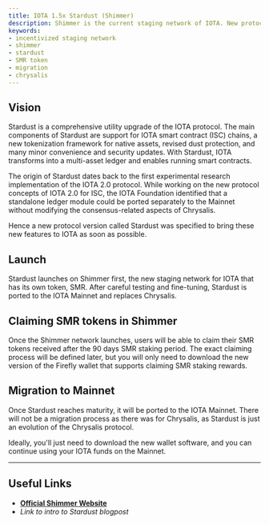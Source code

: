 ```yaml
---
title: IOTA 1.5x Stardust (Shimmer)
description: Shimmer is the current staging network of IOTA. New protocol versions are validated in Shimmer before arriving on IOTA Mainnet.
keywords:
- incentivized staging network
- shimmer
- stardust
- SMR token
- migration
- chrysalis
---
```

## Vision

Stardust is a comprehensive utility upgrade of the IOTA protocol. The main components of Stardust are support for IOTA smart contract (ISC) chains, a new tokenization framework for native assets, revised dust protection, and many minor convenience and security updates. With Stardust, IOTA transforms into a multi-asset ledger and enables running smart contracts.

The origin of Stardust dates back to the first experimental research implementation of the IOTA 2.0 protocol. While working on the new protocol concepts of IOTA 2.0 for ISC, the IOTA Foundation identified that a standalone ledger module could be ported separately to the Mainnet without modifying the consensus-related aspects of Chrysalis.

Hence a new protocol version called Stardust was specified to bring these new features to IOTA as soon as possible.

## Launch

Stardust launches on Shimmer first, the new staging network for IOTA that has its own token, SMR. After careful testing and fine-tuning, Stardust is ported to the IOTA Mainnet and replaces Chrysalis.

## Claiming SMR tokens in Shimmer

Once the Shimmer network launches, users will be able to claim their SMR tokens received after the 90 days SMR staking period. The exact claiming process will be defined later, but you will only need to download the new version of the Firefly wallet that supports claiming SMR staking rewards.

## Migration to Mainnet

Once Stardust reaches maturity, it will be ported to the IOTA Mainnet. There will not be a migration process as there was for Chrysalis, as Stardust is just an evolution of the Chrysalis protocol.

Ideally, you'll just need to download the new wallet software, and you can continue using your IOTA funds on the Mainnet.

---

## Useful Links

- [**Official Shimmer Website**](https://shimmer.network/)
- _Link to intro to Stardust blogpost_
